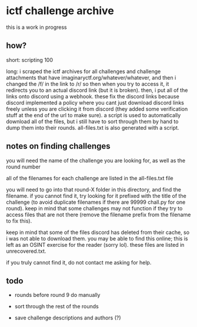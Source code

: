 # ictf challenge archive

this is a work in progress

## how?

short: scripting 100

long: i scraped the ictf archives for all challenges and challenge attachments that have imaginaryctf.org/whatever/whatever, and then i changed the /f/ in the link to /r/ so then when you try to access it, it redirects you to an actual discord link (but it is broken). then, i put all of the links onto discord using a webhook. these fix the discord links because discord implemented a policy where you cant just download discord links freely unless you are clicking it from discord (they added some verification stuff at the end of the url to make sure). a script is used to automatically download all of the files, but i still have to sort through them by hand to dump them into their rounds. all-files.txt is also generated with a script.

## notes on finding challenges

you will need the name of the challenge you are looking for, as well as the round number

all of the filenames for each challenge are listed in the all-files.txt file

you will need to go into that round-X folder in this directory, and find the filename. if you cannot find it, try looking for it prefixed with the title of the challenge (to avoid duplicate filenames if there are 99999 chall.py for one round). keep in mind that some challenges may not function if they try to access files that are not there (remove the filename prefix from the filename to fix this).

keep in mind that some of the files discord has deleted from their cache, so i was not able to download them. you may be able to find this online; this is left as an OSINT exercise for the reader (sorry lol). these files are listed in unrecovered.txt.

if you truly cannot find it, do not contact me asking for help.

## todo

- rounds before round 9 do manually

- sort through the rest of the rounds

- save challenge descriptions and authors (?)